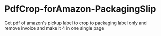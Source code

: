 # PdfCrop-forAmazon-PackagingSlip
Get pdf of amazon's pickup label to crop to packaging label only and remove invoice and make it 4 in one single page

